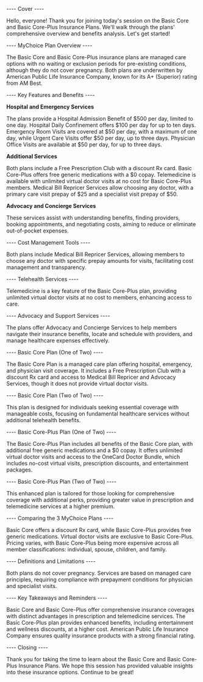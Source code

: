 ---- Cover ----

Hello, everyone! Thank you for joining today's session on the Basic Core and Basic Core-Plus Insurance Plans. We'll walk through the plans' comprehensive overview and benefits analysis. Let's get started!

---- MyChoice Plan Overview ----

The Basic Core and Basic Core-Plus insurance plans are managed care options with no waiting or exclusion periods for pre-existing conditions, although they do not cover pregnancy. Both plans are underwritten by American Public Life Insurance Company, known for its A+ (Superior) rating from AM Best.

---- Key Features and Benefits ----

**Hospital and Emergency Services**

The plans provide a Hospital Admission Benefit of $500 per day, limited to one day. Hospital Daily Confinement offers $100 per day for up to ten days. Emergency Room Visits are covered at $50 per day, with a maximum of one day, while Urgent Care Visits offer $50 per day, up to three days. Physician Office Visits are available at $50 per day, for up to three days.

**Additional Services**

Both plans include a Free Prescription Club with a discount Rx card. Basic Core-Plus offers free generic medications with a $0 copay. Telemedicine is available with unlimited virtual doctor visits at no cost for Basic Core-Plus members. Medical Bill Repricer Services allow choosing any doctor, with a primary care visit prepay of $25 and a specialist visit prepay of $50.

**Advocacy and Concierge Services**

These services assist with understanding benefits, finding providers, booking appointments, and negotiating costs, aiming to reduce or eliminate out-of-pocket expenses.

---- Cost Management Tools ----

Both plans include Medical Bill Repricer Services, allowing members to choose any doctor with specific prepay amounts for visits, facilitating cost management and transparency.

---- Telehealth Services ----

Telemedicine is a key feature of the Basic Core-Plus plan, providing unlimited virtual doctor visits at no cost to members, enhancing access to care.

---- Advocacy and Support Services ----

The plans offer Advocacy and Concierge Services to help members navigate their insurance benefits, locate and schedule with providers, and manage healthcare expenses effectively.

---- Basic Core Plan (One of Two) ----

The Basic Core Plan is a managed care plan offering hospital, emergency, and physician visit coverage. It includes a Free Prescription Club with a discount Rx card and access to Medical Bill Repricer and Advocacy Services, though it does not provide virtual doctor visits.

---- Basic Core Plan (Two of Two) ----

This plan is designed for individuals seeking essential coverage with manageable costs, focusing on fundamental healthcare services without additional telehealth benefits.

---- Basic Core-Plus Plan (One of Two) ----

The Basic Core-Plus Plan includes all benefits of the Basic Core plan, with additional free generic medications and a $0 copay. It offers unlimited virtual doctor visits and access to the OneCard Doctor Bundle, which includes no-cost virtual visits, prescription discounts, and entertainment packages.

---- Basic Core-Plus Plan (Two of Two) ----

This enhanced plan is tailored for those looking for comprehensive coverage with additional perks, providing greater value in prescription and telemedicine services at a higher premium.

---- Comparing the 3 MyChoice Plans ----

Basic Core offers a discount Rx card, while Basic Core-Plus provides free generic medications. Virtual doctor visits are exclusive to Basic Core-Plus. Pricing varies, with Basic Core-Plus being more expensive across all member classifications: individual, spouse, children, and family.

---- Definitions and Limitations ----

Both plans do not cover pregnancy. Services are based on managed care principles, requiring compliance with prepayment conditions for physician and specialist visits.

---- Key Takeaways and Reminders ----

Basic Core and Basic Core-Plus offer comprehensive insurance coverages with distinct advantages in prescription and telemedicine services. The Basic Core-Plus plan provides enhanced benefits, including entertainment and wellness discounts, at a higher cost. American Public Life Insurance Company ensures quality insurance products with a strong financial rating.

---- Closing ----

Thank you for taking the time to learn about the Basic Core and Basic Core-Plus Insurance Plans. We hope this session has provided valuable insights into these insurance options. Continue to be great!